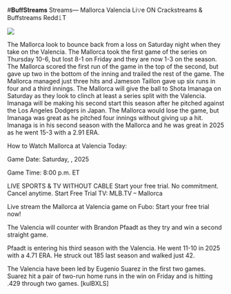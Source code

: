 #𝐁𝐮𝐟𝐟𝐒𝐭𝐫𝐞𝐚𝐦𝐬 Streams— Mallorca Valencia Li𝚟e ON Crackstreams & Buffstreams Redd𝚒T  
  
  
[![](https://i.imgur.com/qSNzIqt.png)](https://movie.rssnews.media/BnCIUhXD.php)  
  
The Mallorca look to bounce back from a loss on Saturday night when they take on the Valencia. The Mallorca took the first game of the series on Thursday 10-6, but lost 8-1 on Friday and they are now 1-3 on the season. The Mallorca scored the first run of the game in the top of the second, but gave up two in the bottom of the inning and trailed the rest of the game. The Mallorca managed just three hits and Jameson Taillon gave up six runs in four and a third innings. The Mallorca will give the ball to Shota Imanaga on Saturday as they look to clinch at least a series split with the Valencia. Imanaga will be making his second start this season after he pitched against the Los Angeles Dodgers in Japan. The Mallorca would lose the game, but Imanaga was great as he pitched four innings without giving up a hit. Imanaga is in his second season with the Mallorca and he was great in 2025 as he went 15-3 with a 2.91 ERA.

How to Watch Mallorca at Valencia Today:

Game Date: Saturday, , 2025

Game Time: 8:00 p.m. ET

LIVE SPORTS & TV WITHOUT CABLE
Start your free trial. No commitment. Cancel anytime.
Start Free Trial
TV: MLB.TV – Mallorca

Live stream the Mallorca at Valencia game on Fubo: Start your free trial now!

The Valencia will counter with Brandon Pfaadt as they try and win a second straight game.

Pfaadt is entering his third season with the Valencia. He went 11-10 in 2025 with a 4.71 ERA. He struck out 185 last season and walked just 42.

The Valencia have been led by Eugenio Suarez in the first two games. Suarez hit a pair of two-run home runs in the win on Friday and is hitting .429 through two games. [kulBXLS]